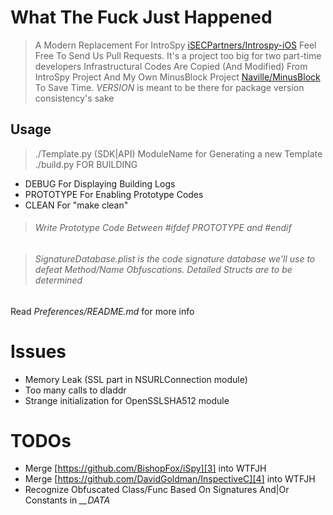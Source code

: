 # What The Fuck Just Happened
> A Modern Replacement For IntroSpy [iSECPartners/Introspy-iOS][1]
> Feel Free To Send Us Pull Requests. It's a project too big for two part-time developers
> Infrastructural Codes Are Copied (And Modified) From IntroSpy Project And My Own MinusBlock Project [Naville/MinusBlock][2] To Save Time.
> *VERSION* is meant to be there for package version consistency's sake
## Usage
> ./Template.py (SDK|API) ModuleName
for Generating a new Template
> ./build.py FOR BUILDING
- DEBUG For Displaying Building Logs
- PROTOTYPE For Enabling Prototype Codes
- CLEAN For "make clean"

> ###### Write Prototype Code Between *\#ifdef PROTOTYPE* and *\#endif*

> ###### SignatureDatabase.plist is the code signature database we'll use to defeat Method/Name Obfuscations. Detailed Structs are to be determined

Read *Preferences/README.md* for more info
# Issues
- Memory Leak (SSL part in NSURLConnection module)
- Too many calls to dladdr
- Strange initialization for OpenSSLSHA512 module
# TODOs
- Merge [https://github.com/BishopFox/iSpy][3] into WTFJH
- Merge [https://github.com/DavidGoldman/InspectiveC][4] into WTFJH
- Recognize Obfuscated Class/Func Based On Signatures And|Or Constants in *\_\_DATA*

[1]:	https://github.com/iSECPartners/Introspy-iOS
[2]:	https://github.com/Naville/MinusBlock
[3]:	https://github.com/BishopFox/iSpy "iSpy"
[4]:	https://github.com/DavidGoldman/InspectiveC "InspectiveC"